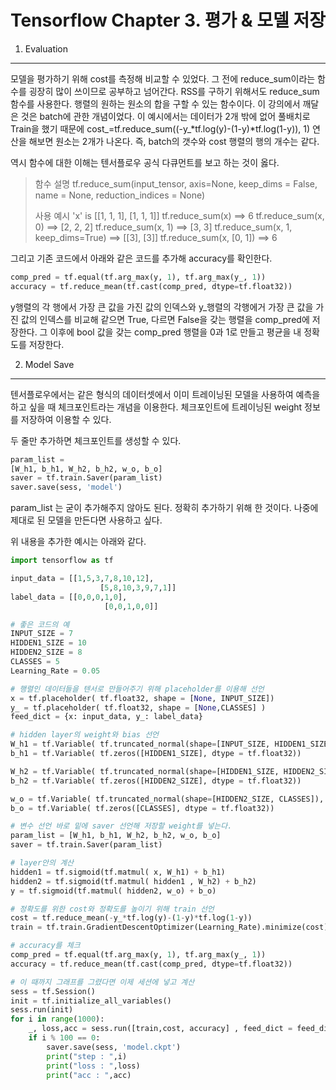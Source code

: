 Tensorflow Chapter 3. 평가 & 모델 저장
===============
1. Evaluation
-------
모델을 평가하기 위해 cost를 측정해 비교할 수 있었다. 그 전에 reduce_sum이라는 함수를 굉장히 많이 쓰이므로 공부하고 넘어간다. RSS를 구하기 위해서도 reduce_sum 함수를 사용한다. 행렬의 원하는 원소의 합을 구할 수 있는 함수이다. 이 강의에서 깨달은 것은 batch에 관한 개념이었다. 이 예시에서는 데이터가 2개 밖에 없어 풀배치로 Train을 했기 때문에 cost_=tf.reduce_sum((-y_*tf.log(y)-(1-y)*tf.log(1-y)), 1) 연산을 해보면 원소는 2개가 나온다. 즉, batch의 갯수와 cost 행렬의 행의 개수는 같다.


역시 함수에 대한 이해는 텐서플로우 공식 다큐먼트를 보고 하는 것이 옳다. 

> 함수 설명
> tf.reduce_sum(input_tensor, axis=None, keep_dims = False, name = None, reduction_indices = None)
> 
> 사용 예시
>  'x' is [[1, 1, 1], [1, 1, 1]]
tf.reduce_sum(x) ==> 6
tf.reduce_sum(x, 0) ==> [2, 2, 2]
tf.reduce_sum(x, 1) ==> [3, 3]
tf.reduce_sum(x, 1, keep_dims=True) ==> [[3], [3]]
> tf.reduce_sum(x, [0, 1]) ==> 6

그리고 기존 코드에서 아래와 같은 코드를 추가해 accuracy를 확인한다.
```python
comp_pred = tf.equal(tf.arg_max(y, 1), tf.arg_max(y_, 1))
accuracy = tf.reduce_mean(tf.cast(comp_pred, dtype=tf.float32))
```
y행렬의 각 행에서 가장 큰 값을 가진 값의 인덱스와 y_행렬의 각행에거 가장 큰 값을 가진 값의 인덱스를 비교해 같으면 True, 다르면 False을 갖는 행렬을 comp_pred에 저장한다.
그 이후에 bool 값을 갖는 comp_pred 행렬을 0과 1로 만들고 평균을 내 정확도를 저장한다.


2. Model Save
------

텐서플로우에서는 같은 형식의  데이터셋에서 이미 트레이닝된 모델을 사용하여 예측을 하고 싶을 때 체크포인트라는 개념을 이용한다. 체크포인트에 트레이닝된 weight 정보를 저장하여 이용할 수 있다.

두 줄만 추가하면 체크포인트를 생성할 수 있다. 
```python
param_list = 
[W_h1, b_h1, W_h2, b_h2, w_o, b_o]
saver = tf.train.Saver(param_list)
saver.save(sess, 'model')
```
param_list 는 굳이 추가해주지 않아도 된다. 정확히 추가하기 위해 한 것이다. 나중에 제대로 된 모델을 만든다면 사용하고 싶다.

위 내용을 추가한 예시는 아래와 같다.
```python
import tensorflow as tf

input_data = [[1,5,3,7,8,10,12],
                    [5,8,10,3,9,7,1]]
label_data = [[0,0,0,1,0],
                     [0,0,1,0,0]]

# 좋은 코드의 예
INPUT_SIZE = 7
HIDDEN1_SIZE = 10
HIDDEN2_SIZE = 8
CLASSES = 5
Learning_Rate = 0.05

# 행렬인 데이터들을 텐서로 만들어주기 위해 placeholder를 이용해 선언
x = tf.placeholder( tf.float32, shape = [None, INPUT_SIZE])
y_ = tf.placeholder( tf.float32, shape = [None,CLASSES] )
feed_dict = {x: input_data, y_: label_data}

# hidden layer의 weight와 bias 선언
W_h1 = tf.Variable( tf.truncated_normal(shape=[INPUT_SIZE, HIDDEN1_SIZE]), dtype=tf.float32)
b_h1 = tf.Variable( tf.zeros([HIDDEN1_SIZE], dtype = tf.float32))

W_h2 = tf.Variable( tf.truncated_normal(shape=[HIDDEN1_SIZE, HIDDEN2_SIZE]), dtype=tf.float32)
b_h2 = tf.Variable( tf.zeros([HIDDEN2_SIZE], dtype = tf.float32))

w_o = tf.Variable( tf.truncated_normal(shape=[HIDDEN2_SIZE, CLASSES]), dtype=tf.float32)
b_o = tf.Variable( tf.zeros([CLASSES], dtype = tf.float32))

# 변수 선언 바로 밑에 saver 선언해 저장할 weight를 넣는다.
param_list = [W_h1, b_h1, W_h2, b_h2, w_o, b_o]
saver = tf.train.Saver(param_list)

# layer안의 계산
hidden1 = tf.sigmoid(tf.matmul( x, W_h1) + b_h1)
hidden2 = tf.sigmoid(tf.matmul( hidden1 , W_h2) + b_h2)
y = tf.sigmoid(tf.matmul( hidden2, w_o) + b_o)

# 정확도를 위한 cost와 정확도를 높이기 위해 train 선언
cost = tf.reduce_mean(-y_*tf.log(y)-(1-y)*tf.log(1-y))
train = tf.train.GradientDescentOptimizer(Learning_Rate).minimize(cost)

# accuracy를 체크
comp_pred = tf.equal(tf.arg_max(y, 1), tf.arg_max(y_, 1))
accuracy = tf.reduce_mean(tf.cast(comp_pred, dtype=tf.float32))

# 이 때까지 그래프를 그렸다면 이제 세션에 넣고 계산
sess = tf.Session()
init = tf.initialize_all_variables()
sess.run(init)
for i in range(1000):
    _, loss,acc = sess.run([train,cost, accuracy] , feed_dict = feed_dict)
    if i % 100 == 0:
        saver.save(sess, 'model.ckpt')
        print("step : ",i)
        print("loss : ",loss)
        print("acc : ",acc) 
```















